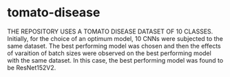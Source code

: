# tomato-disease
THE REPOSITORY USES A TOMATO DISEASE DATASET OF 10 CLASSES. Initially, for the choice of an optimum model, 10 CNNs were subjected to the same dataset. The best performing model was chosen and then the effects of varaition of batch sizes were observed on the best performing model with the same dataset. In this case, the best performing model was found to be ResNet152V2.
